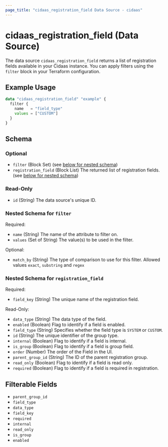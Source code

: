 ```yaml
---
page_title: "cidaas_registration_field Data Source - cidaas"
---
```


# cidaas_registration_field (Data Source)

The data source `cidaas_registration_field` returns a list of registration fields available in your Cidaas instance.
You can apply filters using the `filter` block in your Terraform configuration.


## Example Usage

```terraform
data "cidaas_registration_field" "example" {
  filter {
    name   = "field_type"
    values = ["CUSTOM"]
  }
}
```


<!-- schema generated by tfplugindocs -->
## Schema

### Optional

- `filter` (Block Set) (see [below for nested schema](#nestedblock--filter))
- `registration_field` (Block List) The returned list of registration fields. (see [below for nested schema](#nestedblock--registration_field))

### Read-Only

- `id` (String) The data source's unique ID.

<a id="nestedblock--filter"></a>
### Nested Schema for `filter`

Required:

- `name` (String) The name of the attribute to filter on.
- `values` (Set of String) The value(s) to be used in the filter.

Optional:

- `match_by` (String) The type of comparison to use for this filter. Allowed values `exact`, `substring` and `regex`


<a id="nestedblock--registration_field"></a>
### Nested Schema for `registration_field`

Required:

- `field_key` (String) The unique name of the registration field.

Read-Only:

- `data_type` (String) The data type of the field.
- `enabled` (Boolean) Flag to identify if a field is enabled.
- `field_type` (String) Specifies whether the field type is `SYSTEM` or `CUSTOM`.
- `id` (String) The unique identifier of the group type.
- `internal` (Boolean) Flag to identify if a field is internal.
- `is_group` (Boolean) Flag to identify if a field is group field.
- `order` (Number) The order of the Field in the UI.
- `parent_group_id` (String) The ID of the parent registration group.
- `read_only` (Boolean) Flag to identify if a field is read only.
- `required` (Boolean) Flag to identify if a field is required in registration.

## Filterable Fields

* `parent_group_id`
* `field_type`
* `data_type`
* `field_key`
* `required`
* `internal`
* `read_only`
* `is_group`
* `enabled`
